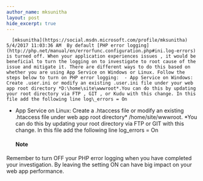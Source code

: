 ```yaml
---
author_name: mksunitha
layout: post
hide_excerpt: true
---
```

      [mksunitha](https://social.msdn.microsoft.com/profile/mksunitha)  5/4/2017 11:03:36 AM  By default [PHP error logging](http://php.net/manual/en/errorfunc.configuration.php#ini.log-errors) is turned off. When your application experiences issues , it would be beneficial to turn the logging on to investigate to root cause of the issue and mitigate it. There are different ways to do this based on whether you are using App Service on Windows or Linux. Follow the steps below to turn on PHP error logging:  - App Service on Windows: Create .user.ini or modify an existing .user.ini file under your web app root directory *D:\home\site\wwwroot*.You can do this by updating your root directory via FTP , GIT , or Kudu with this change. In this file add the following line log\_errors = On 
 - App Service on Linux: Create a .htaccess file or modify an existing .htaccess file under web app root directory* /home/site/wwwroot. *You can do this by updating your root directory via FTP or GIT with this change. In this file add the following line log\_errors = On 
   #### Note

 Remember to turn OFF your PHP error logging when you have completed your investigation. By leaving the setting ON can have big impact on your web app performance.      